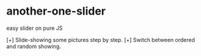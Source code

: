 # another-one-slider
easy slider on pure JS

[+] Slide-showing some pictures step by step.
[+] Switch between ordered and random showing. 
